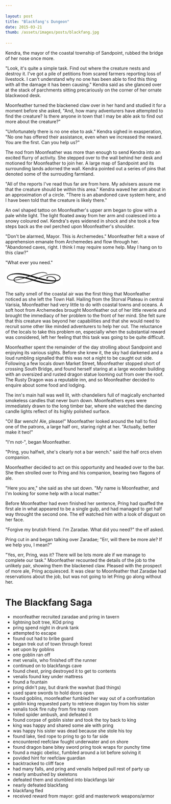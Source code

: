 ```yaml
---

layout: post
title: "Blackfang's Dungeon"
date: 2015-03-21
thumb: /assets/images/posts/blackfang.jpg

---
```


Kendra, the mayor of the coastal township of Sandpoint, rubbed the bridge of her nose once more.

"Look, it's quite a simple task. Find out where the creature nests and destroy it. I've got a pile of petitions from scared farmers reporting loss of livestock. I can't understand why no one has been able to find this thing with all the damage it has been causing." Kendra said as she glanced over at the stack of parchments sitting precariously on the corner of her ornate blackwood desk.

Moonfeather turned the blackened claw over in her hand and studied it for a moment before she asked, "And, how many adventurers have attempted to find the creature? Is there anyone in town that I may be able ask to find out more about the creature?"

"Unfortunately there is no one else to ask." Kendra sighed in exasperation, "No one has offered their assistance, even when we increased the reward. You are the first. Can you help us?"

The nod from Moonfeather was more than enough to send Kendra into an excited flurry of activity. She stepped over to the wall behind her desk and motioned for Moonfeather to join her. A large map of Sandpoint and its surrounding lands adorned the wall. Kendra pointed out a series of pins that denoted some of the surrouding farmland.

"All of the reports I've read thus far are from here. My advisers assure me that the creature should be within this area." Kendra waved her arm about in an approximation of a circle. "There is an abandoned cave system here, and I have been told that the creature is likely there."

An owl shaped tattoo on Moonfeather's upper arm began to glow with a pale white light. The light floated away from her arm and coalesced into a snowy coloured owl. Kendra's eyes widened in shock and she took a few steps back as the owl perched upon Moonfeather's shoulder.

"Don't be alarmed, Mayor. This is Archemedes." Moonfeather felt a wave of apprehension emanate from Archemedes and flow through her. "Abandoned caves, right. I think I may require some help. May I hang on to this claw?"

"What ever you need."

![break](/assets/images/posts/break.png)

The salty smell of the coastal air was the first thing that Moonfeather noticed as she left the Town Hall. Hailing from the Storval Plateau in central Varisia, Moonfeather had very little to do with coastal towns and oceans. A soft hoot from Archemedes brought Moonfeather out of her little reverie and brought the immediacy of her problem to the front of her mind. She felt sure that this creature was beyond her capabilities and that she would need to recruit some other like minded adventurers to help her out. The reluctance of the locals to take this problem on, especially when the substantial reward was considered, left her feeling that this task was going to be quite difficult.

Moonfeather spent the remainder of the day strolling about Sandpoint and enjoying its various sights. Before she knew it, the sky had darkened and a loud rumbling signalled that this was not a night to be caught out side. Following a few locals down Market Street, Moonfeather stopped short of crossing South Bridge, and found herself staring at a large wooden building with an oversized and rusted dragon statue looming out from over the roof. The Rusty Dragon was a reputable inn, and so Moonfeather decided to enquire about some food and lodging.

The inn's main hall was well lit, with chandeliers full of magically enchanted smokeless candles that never burn down. Moonfeathers eyes were immediately drawn to the long timber bar, where she watched the dancing candle lights reflect of its highly polished surface.

"Oi! Bar wench! Ale, please!" Moonfeather looked around the hall to find one of the patrons, a large half orc, staring right at her. "Actually, better make it two!"

"I'm not-", began Moonfeather.

"Pring, you halfwit, she's clearly not a bar wench." said the half orcs elven companion.

Moonfeather decided to act on this opportunity and headed over to the bar. She then strolled over to Pring and his companion, bearing two flagons of ale.

"Here you are," she said as she sat down. "My name is Moonfeather, and I'm looking for some help with a local matter."

Before Moonfeather had even finished her sentence, Pring had quaffed the first ale in what appeared to be a single gulp, and had managed to get half way throught the second one. The elf watched him with a look of disgust on her face.

"Forgive my brutish friend. I'm Zaradae. What did you need?" the elf asked.

Pring cut in and began talking over Zaradae; "Err, will there be more ale? If we help you, I mean?"

"Yes, err, Pring, was it? There will be lots more ale if we manage to complete our task." Moonfeather recounted the details of the job to the unlikely pair, showing them the blackened claw. Pleased with the prospect of more ale, Pring acquiesced. It was clear to Moonfeather that Zaradae had reservations about the job, but was not going to let Pring go along without her.

# The Blackfang Saga

- moonfeather recruited zaradae and pring in tavern
- lightning bolt tree, KOd pring
- pring spend night in drunk tank
- attempted to escape
- found out had to bribe guard
- began trek out of town through forest
- set upon by goblins
- one goblin ran off
- met venalis, who finished off the runner
- continued on to blackfangs cave
- found chest, pring destroyed it to get to contents
- venalis found key under mattress
- found a fountain
- pring didn't pay, but drank the wawhat (bad things)
- used spare swords to hold doors open
- found goblins, moonfeather fumbled her way out of a confrontation
- goblin king requested party to retrieve dragon toy from his sister
- venalis took fire ruby from fire trap room
- foiled spider ambush, and defeated it
- found corpse of goblin sister and took the toy back to king
- king was happy and shared some ale with pring
- was happy his sister was dead because she stole his toy
- found lake, tied rope to pring to go to far side
- encountered reefclaw fought underwater and on shore
- found dragon bane bitey sword pring took wraps for punchy time
- found a magic obelisc, fumbled around a lot before solving it
- povided hint for reefclaw guardian
- backtracked to cliff face
- had many falls, and pring and venalis helped pull rest of party up
- nearly ambushed by skeletons
- defeated them and stumbled into blackfangs lair
- nearly defeated blackfang
- blackfang fled
- received reward from mayor: gold and masterwork weapons/armor
